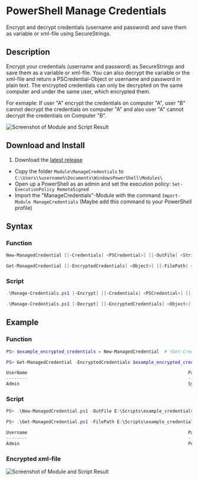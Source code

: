 # PowerShell Manage Credentials

Encrypt and decrypt credentials (username and password) and save them as variable or xml-file using SecureStrings.

## Description

Encrypt your credentials (username and password) as SecureStrings and save them as a variable or xml-file. You can also decrypt the variable or the xml-file and return a PSCredential-Object or username and password in plain text.
The encrypted credentials can only be decrypted on the same computer and under the same user, which encrypted them.

For exmaple: If user "A" encrypt the credentials on computer "A", user "B" cannot decrypt the credentials on computer "A" and also user "A" cannot decrypt the credentials on Computer "B".

![Screenshot of Module and Script Result](https://github.com/BornToBeRoot/PowerShell_Manage-Credentials/blob/master/Documentation/ManageCredentials_Usage.png?raw=true)

## Download and Install

1. Download the [latest release](https://github.com/BornToBeRoot/PowerShell-Manage-Credentials/releases/latest)
* Copy the folder `Module\ManageCredentials` to `C:\Users\%username%\Documents\WindowsPowerShell\Modules\`
* Open up a PowerShell as an admin and set the execution policy: `Set-ExecutionPolicy RemoteSigned`
* Import the "ManageCredentials"-Module with the command `Import-Module ManageCredentials` (Maybe add this command to your PowerShell profile)

## Syntax

### Function

```powershell
New-ManagedCredential [[-Credentials] <PSCredential>] [[-OutFile] <String>] [<CommonParameters>]

Get-ManagedCredential [[-EncryptedCredentials] <Object>] [[-FilePath] <String>] [[-PasswordAsPlainText]] [<CommonParameters>]
```

### Script

```powershell
.\Manage-Credentials.ps1 [-Encrypt] [[-Credentials] <PSCredential>] [[-OutFile] <String>] [<CommonParameters>]

.\Manage-Credentials.ps1 [-Decrypt] [[-EncryptedCredentials] <Object>] [[-FilePath] <String>] [[-PasswordAsPlainText]] [<CommonParameters>]
```

## Example

### Function

```powershell
PS> $example_encrypted_credentials = New-ManagedCredential	# (Get-Credentials)-Window will popup to enter credentials securely

PS> Get-ManagedCredential -EncryptedCredentials $example_encrypted_credentials

UserName                                                             Password
--------                                                             --------
Admin                                                                System.Security.SecureString
```

### Script

```powershell
PS> .\New-ManagedCredential.ps1 -OutFile E:\Scripts\example_credentials.xml

PS> .\Get-ManagedCredential.ps1 -FilePath E:\Scripts\example_credentials.xml -PasswordAsPlainText

Username                                                             Password
--------                                                             --------
Admin                                                                PowerShell
```

### Encrypted xml-file

![Screenshot of Module and Script Result](https://github.com/BornToBeRoot/PowerShell_Manage-Credentials/blob/master/Documentation/Encrypted_Credentials_XML-File.png?raw=true)
